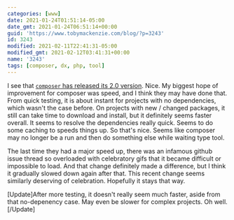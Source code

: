 ```yaml
---
categories: [www]
date: 2021-01-24T01:51:14-05:00
date_gmt: 2021-01-24T06:51:14+00:00
guid: 'https://www.tobymackenzie.com/blog/?p=3243'
id: 3243
modified: 2021-02-11T22:41:31-05:00
modified_gmt: 2021-02-12T03:41:31+00:00
name: '3243'
tags: [composer, dx, php, tool]
---
```


I see that [`composer` has released its 2.0 version](https://blog.packagist.com/composer-2-0-is-now-available/).  Nice.<!--more-->  My biggest hope of improvement for composer was speed, and I think they may have done that.  From quick testing, it is about instant for projects with no dependencies, which wasn't the case before.  On projects with new / changed packages, it still can take time to download and install, but it definitely seems faster overall.  It seems to resolve the dependencies really quick.  Seems to do some caching to speeds things up.  So that's nice.  Seems like composer may no longer be a run and then do something else while waiting type tool.

The last time they had a major speed up, there was an infamous github issue thread so overloaded with celebratory gifs that it became difficult or impossible to load.  And that change definitely made a difference, but I think it gradually slowed down again after that.  This recent change seems similarly deserving of celebration.  Hopefully it stays that way.

[Update]After more testing, it doesn't really seem much faster, aside from that no-depenency case.  May even be slower for complex projects.  Oh well.[/Update]
